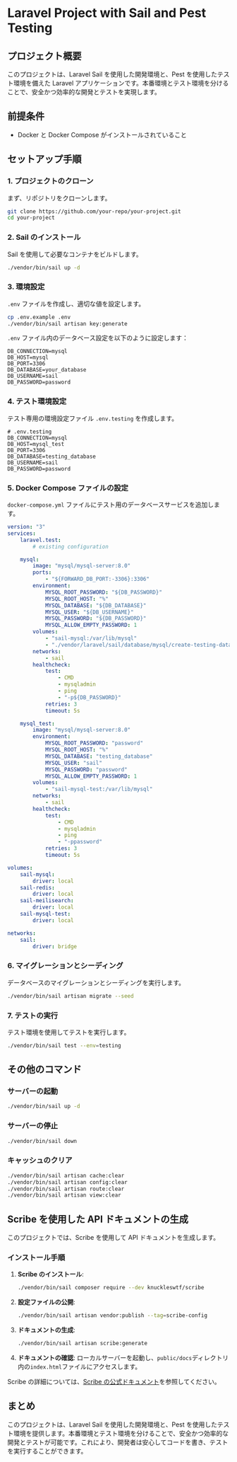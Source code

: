 # Laravel Project with Sail and Pest Testing

## プロジェクト概要

このプロジェクトは、Laravel Sail を使用した開発環境と、Pest を使用したテスト環境を備えた Laravel アプリケーションです。本番環境とテスト環境を分けることで、安全かつ効率的な開発とテストを実現します。

## 前提条件

-   Docker と Docker Compose がインストールされていること

## セットアップ手順

### 1. プロジェクトのクローン

まず、リポジトリをクローンします。

```bash
git clone https://github.com/your-repo/your-project.git
cd your-project
```

### 2. Sail のインストール

Sail を使用して必要なコンテナをビルドします。

```bash
./vendor/bin/sail up -d
```

### 3. 環境設定

`.env` ファイルを作成し、適切な値を設定します。

```bash
cp .env.example .env
./vendor/bin/sail artisan key:generate
```

`.env` ファイル内のデータベース設定を以下のように設定します：

```env
DB_CONNECTION=mysql
DB_HOST=mysql
DB_PORT=3306
DB_DATABASE=your_database
DB_USERNAME=sail
DB_PASSWORD=password
```

### 4. テスト環境設定

テスト専用の環境設定ファイル `.env.testing` を作成します。

```env
# .env.testing
DB_CONNECTION=mysql
DB_HOST=mysql_test
DB_PORT=3306
DB_DATABASE=testing_database
DB_USERNAME=sail
DB_PASSWORD=password
```

### 5. Docker Compose ファイルの設定

`docker-compose.yml` ファイルにテスト用のデータベースサービスを追加します。

```yaml
version: "3"
services:
    laravel.test:
        # existing configuration

    mysql:
        image: "mysql/mysql-server:8.0"
        ports:
            - "${FORWARD_DB_PORT:-3306}:3306"
        environment:
            MYSQL_ROOT_PASSWORD: "${DB_PASSWORD}"
            MYSQL_ROOT_HOST: "%"
            MYSQL_DATABASE: "${DB_DATABASE}"
            MYSQL_USER: "${DB_USERNAME}"
            MYSQL_PASSWORD: "${DB_PASSWORD}"
            MYSQL_ALLOW_EMPTY_PASSWORD: 1
        volumes:
            - "sail-mysql:/var/lib/mysql"
            - "./vendor/laravel/sail/database/mysql/create-testing-database.sh:/docker-entrypoint-initdb.d/10-create-testing-database.sh"
        networks:
            - sail
        healthcheck:
            test:
                - CMD
                - mysqladmin
                - ping
                - "-p${DB_PASSWORD}"
            retries: 3
            timeout: 5s

    mysql_test:
        image: "mysql/mysql-server:8.0"
        environment:
            MYSQL_ROOT_PASSWORD: "password"
            MYSQL_ROOT_HOST: "%"
            MYSQL_DATABASE: "testing_database"
            MYSQL_USER: "sail"
            MYSQL_PASSWORD: "password"
            MYSQL_ALLOW_EMPTY_PASSWORD: 1
        volumes:
            - "sail-mysql-test:/var/lib/mysql"
        networks:
            - sail
        healthcheck:
            test:
                - CMD
                - mysqladmin
                - ping
                - "-ppassword"
            retries: 3
            timeout: 5s

volumes:
    sail-mysql:
        driver: local
    sail-redis:
        driver: local
    sail-meilisearch:
        driver: local
    sail-mysql-test:
        driver: local

networks:
    sail:
        driver: bridge
```

### 6. マイグレーションとシーディング

データベースのマイグレーションとシーディングを実行します。

```bash
./vendor/bin/sail artisan migrate --seed
```

### 7. テストの実行

テスト環境を使用してテストを実行します。

```bash
./vendor/bin/sail test --env=testing
```

## その他のコマンド

### サーバーの起動

```bash
./vendor/bin/sail up -d
```

### サーバーの停止

```bash
./vendor/bin/sail down
```

### キャッシュのクリア

```bash
./vendor/bin/sail artisan cache:clear
./vendor/bin/sail artisan config:clear
./vendor/bin/sail artisan route:clear
./vendor/bin/sail artisan view:clear
```

## Scribe を使用した API ドキュメントの生成

このプロジェクトでは、Scribe を使用して API ドキュメントを生成します。

### インストール手順

1. **Scribe のインストール**:

    ```bash
    ./vendor/bin/sail composer require --dev knuckleswtf/scribe
    ```

2. **設定ファイルの公開**:

    ```bash
    ./vendor/bin/sail artisan vendor:publish --tag=scribe-config
    ```

3. **ドキュメントの生成**:

    ```bash
    ./vendor/bin/sail artisan scribe:generate
    ```

4. **ドキュメントの確認**:
   ローカルサーバーを起動し、`public/docs`ディレクトリ内の`index.html`ファイルにアクセスします。

Scribe の詳細については、[Scribe の公式ドキュメント](https://scribe.knuckles.wtf/laravel)を参照してください。

## まとめ

このプロジェクトは、Laravel Sail を使用した開発環境と、Pest を使用したテスト環境を提供します。本番環境とテスト環境を分けることで、安全かつ効率的な開発とテストが可能です。これにより、開発者は安心してコードを書き、テストを実行することができます。
